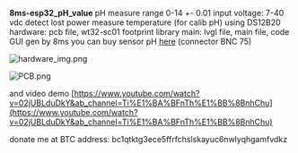 **8ms-esp32_pH_value**
pH measure range 0-14 +- 0.01
input voltage: 7-40 vdc detect lost power
measure temperature (for calib pH) using DS12B20
hardware: pcb file, wt32-sc01 footprint library
main: lvgl file, main file, code GUI gen by 8ms
you can buy sensor pH [here](https://detail.tmall.com/item.htm?spm=a1z10.5-b-s.w4011-22857160951.78.6f5e663bHjBcVT&id=614718145328&rn=20ec7a1645c4c7a903282f0c0cbc8cf0&abbucket=14&skuId=4329546844497) (connector BNC 75)


![hardware_img.png](:https://github.com/obitvn/8ms-esp32-pH-water/tree/main/img/hardware_img.png?raw=true "Hardware")

![PCB.png](:https://github.com/obitvn/8ms-esp32-pH-water/tree/main/img/PCB.png?raw=true "Hardware")

and video demo
[https://www.youtube.com/watch?v=02jUBLduDkY&ab_channel=Ti%E1%BA%BFnTh%E1%BB%8BnhChu](https://www.youtube.com/watch?v=02jUBLduDkY&ab_channel=Ti%E1%BA%BFnTh%E1%BB%8BnhChu)

donate me at BTC address: bc1qtktg3ece5ffrfchslskayuc6nwlyqhgamfvdkz
